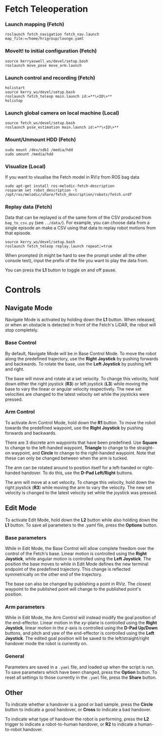 # Fetch Teleoperation

### Launch mapping (Fetch)

    roslaunch fetch_navigation fetch_nav.launch map_file:=/home/hrigroup/lounge.yaml


### MoveIt! to initial configuration (Fetch)

    source kerryaswell_ws/devel/setup.bash
    roslaunch move_pose move_arm.launch


### Launch control and recording (Fetch)

    holistart
    source kerry_ws/devel/setup.bash
    roslaunch fetch_teleop main.launch id:=**\<ID\>**
    holistop


### Launch global camera on local machine (Local)

    source fetch_ws/devel/setup.bash
    roslaunch pose_estimation main.launch id:=**\<ID\>**


### Mount/Unmount HDD  (Fetch)

    sudo mount /dev/sdb1 /media/hdd
    sudo umount /media/hdd


### Visualize (Local)

If you want to visualise the Fetch model in RViz from ROS bag data

    sudo apt-get install ros-melodic-fetch-description
    rosparam set robot_description -t /opt/ros/melodic/share/fetch_description/robots/fetch.urdf


### Replay data (Fetch)

Data that can be replayed is of the same form of the CSV produced from `bag_to_csv.py` (see `../data/`). For example, you can choose data from a single episode an make a CSV using that data to replay robot motions from that episode.

    source kerry_ws/devel/setup.bash
    roslaunch fetch_teleop replay.launch repeat:=true

When prompted (it might be hard to see the prompt under all the other console text), input the prefix of the file you want to play the data from. 

You can press the **L1** button to toggle on and off pause.


# Controls

## Navigate Mode
Navigate Mode is activated by holding down the **L1** button. When released, or when an obstacle is detected in front of the Fetch's LiDAR, the robot will stop completely. 

### Base Control
By default, Navigate Mode will be in Base Control Mode. To move the robot along the predefined trajectory, use the **Right Joystick** by pushing forwards and backwards. To rotate the base, use the **Left Joystick** by pushing left and right.

The base will move and rotate at a set velocity. To change this velocity, hold down either the right joystick (**R3**) or left joystick (**L3**) while moving the base to vary the linear or angular velocity respectively. The new set velocities are changed to the latest velocity set while the joysticks were pressed.

### Arm Control
To activate Arm Control Mode, hold down the **R1** button. To move the robot towards the predefined waypoint, use the **Right Joystick** by pushing forwards and backwards. 

There are 3 discrete arm waypoints that have been predefined. Use **Square** to change to the left-handed waypoint, **Triangle** to change to the straight-on waypoint, and **Circle** to change to the right-handed waypoint. Note that these can only be changed between when the arm is tucked.

The arm can be rotated around to position itself for a left-handed or right-handed handover. To do this, use the **D-Pad Left/Right** buttons. 

The arm will move at a set velocity. To change this velocity, hold down the right joystick (**R3**) while moving the arm to vary the velocity. The new set velocity is changed to the latest velocity set while the joystick was pressed.

## Edit Mode

To activate Edit Mode, hold down the **L2** button while also holding down the **L1** button. To save all parameters to the .yaml file, press the **Options** button. 

### Base parameters
While in Edit Mode, the Base Control will allow complete freedom over the control of the Fetch's base.  Linear motion is controlled using the **Right Joystick**, while angular motion is controlled using the **Left Joystick**. The position the base moves to while in Edit Mode defines the new terminal endpoint of the predefined trajectory. This change is reflected symmetrically on the other end of the trajectory.

The base can also be changed by publishing a point in RViz. The closest waypoint to the published point will change to the published point's position.

### Arm parameters
While in Edit Mode, the Arm Control will instead modify the goal position of the end-effector. Linear motion in the $xy$-plane is controlled using the **Right Joystick**, linear motion in the $z$-axis is controlled using the **D-Pad Up/Down** buttons, and pitch and yaw of the end-effector is controlled using the **Left Joystick**. The edited goal position will be saved to the left/straight/right handover mode the robot is currently on.

### General
Parameters are saved in a `.yaml` file, and loaded up when the script is run. To save parameters which have been changed, press the **Option** button. To reset all settings to those currently in the `.yaml` file, press the **Share** button.


## Other
To indicate whether a handover is a good or bad sample, press the **Circle** button to indicate a good handover, or **Cross** to indicate a bad handover.

To indicate what type of handover the robot is performing, press the **L2** trigger to indicate a robot-to-human handover, or **R2** to indicate a human-to-robot handover.

